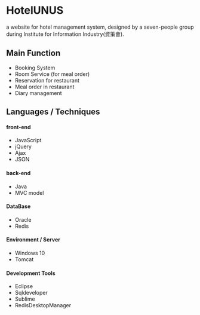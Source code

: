 # HotelUNUS
a website for hotel management system, designed by a seven-people group during Institute for Information Industry(資策會).

## Main Function
* Booking System
* Room Service (for meal order)
* Reservation for restaurant
* Meal order in restaurant
* Diary management

## Languages / Techniques
#### front-end
* JavaScript 
* jQuery
* Ajax
* JSON

#### back-end
* Java
* MVC model

#### DataBase
* Oracle
* Redis

#### Environment / Server
* Windows 10
* Tomcat

#### Development Tools
* Eclipse
* Sqldeveloper
* Sublime
* RedisDesktopManager

